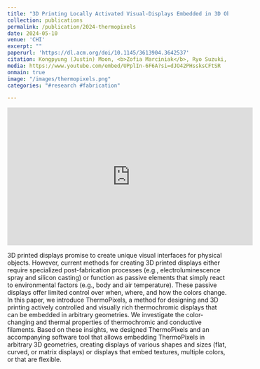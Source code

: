 ```yaml
---
title: "3D Printing Locally Activated Visual-Displays Embedded in 3D Objects via Electrically Conductive and Thermochromic Materials"
collection: publications
permalink: /publication/2024-thermopixels
date: 2024-05-10
venue: 'CHI'
excerpt: ""
paperurl: 'https://dl.acm.org/doi/10.1145/3613904.3642537'
citation: Kongpyung (Justin) Moon, <b>Zofia Marciniak</b>, Ryo Suzuki, and Andrea Bianchi
media: https://www.youtube.com/embed/UPplIn-6F6A?si=dJO42PHssksCFtSR
onmain: true
image: "/images/thermopixels.png"
categories: "#research #fabrication"

---
```


<iframe width="560" height="315" src="https://www.youtube.com/embed/UPplIn-6F6A?si=dJO42PHssksCFtSR" title="YouTube video player" frameborder="0" allow="accelerometer; autoplay; clipboard-write; encrypted-media; gyroscope; picture-in-picture; web-share" referrerpolicy="strict-origin-when-cross-origin" allowfullscreen></iframe>
<br>

3D printed displays promise to create unique visual interfaces for physical objects. However, current methods for creating 3D printed displays either require specialized post-fabrication processes (e.g., electroluminescence spray and silicon casting) or function as passive elements that simply react to environmental factors (e.g., body and air temperature). These passive displays offer limited control over when, where, and how the colors change. In this paper, we introduce ThermoPixels, a method for designing and 3D printing actively controlled and visually rich thermochromic displays that can be embedded in arbitrary geometries. We investigate the color-changing and thermal properties of thermochromic and conductive filaments. Based on these insights, we designed ThermoPixels and an accompanying software tool that allows embedding ThermoPixels in arbitrary 3D geometries, creating displays of various shapes and sizes (flat, curved, or matrix displays) or displays that embed textures, multiple colors, or that are flexible.

